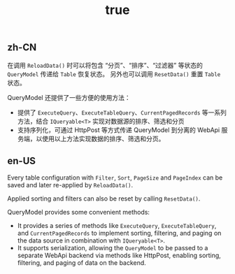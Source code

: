 ﻿---
order: 6.7
title:
  en-US: Restore Query State
  zh-CN: 筛选状态
---

## zh-CN

在调用 `ReloadData()` 时可以将包含 “分页”、“排序”、“过滤器” 等状态的 `QueryModel` 传递给 `Table` 恢复状态。
另外也可以调用 `ResetData()` 重置 `Table` 状态。

QueryModel 还提供了一些方便的使用方法：

- 提供了 `ExecuteQuery`、`ExecuteTableQuery`、`CurrentPagedRecords` 等一系列方法，结合 `IQueryable<T>` 实现对数据源的排序、筛选和分页
- 支持序列化，可通过 HttpPost 等方式传递 QueryModel 到分离的 WebApi 服务端，以使用以上方法实现数据的排序、筛选和分页。

## en-US

Every table configuration with `Filter`, `Sort`, `PageSize` and `PageIndex` can be saved and later re-applied by `ReloadData()`. 

Applied sorting and filters can also be reset by calling `ResetData()`.

QueryModel provides some convenient methods:
- It provides a series of methods like `ExecuteQuery`, `ExecuteTableQuery`, and `CurrentPagedRecords` to implement sorting, filtering, and paging on the data source in combination with `IQueryable<T>`.
- It supports serialization, allowing the `QueryModel` to be passed to a separate WebApi backend via methods like HttpPost, enabling sorting, filtering, and paging of data on the backend.